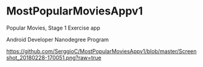 # MostPopularMoviesAppv1

Popular Movies, Stage 1 Exercise app

Android Developer Nanodegree Program

https://github.com/SerggioC/MostPopularMoviesAppv1/blob/master/Screenshot_20180228-170051.png?raw=true
